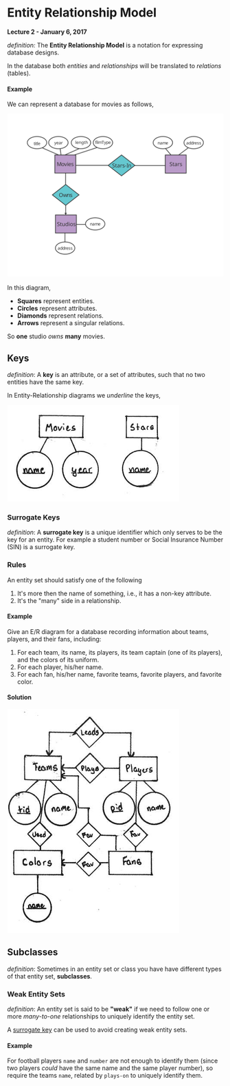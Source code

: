 # Entity Relationship Model

**Lecture 2 - January 6, 2017**

_definition:_ The **Entity Relationship Model** is a notation for expressing database designs.

In the database both *entities* and *relationships* will be translated to *relations* (tables).

#### Example

We can represent a database for movies as follows,

![](img/Relational-Diagram.svg)

In this diagram,

* **Squares** represent entities.
* **Circles** represent attributes.
* **Diamonds** represent relations.
* **Arrows** represent a singular relations.

So **one** studio *owns* **many** movies.

## Keys

_definition_: A **key** is an attribute, or a set of attributes, such that no two entities have the same key.

In Entity-Relationship diagrams we *underline* the keys,

![Keys Example](img/2017-01-10--10-42-50.jpg)

### Surrogate Keys

_definition_: A **surrogate key** is a unique identifier which only serves to be the key for an entity. For example a student number or Social Insurance Number (SIN) is a surrogate key.

### Rules

An entity set should satisfy one of the following

1. It's more then the name of something, i.e., it has a non-key attribute.
2. It's the "many" side in a relationship.

#### Example

Give an E/R diagram for a database recording information about teams, players, and their fans, including:

1. For each team, its name, its players, its team captain (one of its players), and the colors of its uniform.
2. For each player, his/her name.
3. For each fan, his/her name, favorite teams, favorite players, and favorite color.

#### Solution

![Solution](img/2017-01-10--11-00-39.jpg)

## Subclasses

_definition_: Sometimes in an entity set or class you have have different types of that entity set, **subclasses**.

### Weak Entity Sets

_definition_: An entity set is said to be **"weak"** if we need to follow one or more *many-to-one* relationships to uniquely identify the entity set.

A [surrogate key](#surrogate-keys) can be used to avoid creating weak entity sets.

#### Example

For football players `name` and `number` are not enough to identify them (since two players *could* have the same name and the same player number), so require the teams `name`, related by `plays-on` to uniquely identify them.
